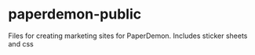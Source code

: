 # paperdemon-public
Files for creating marketing sites for PaperDemon. Includes sticker sheets and css

